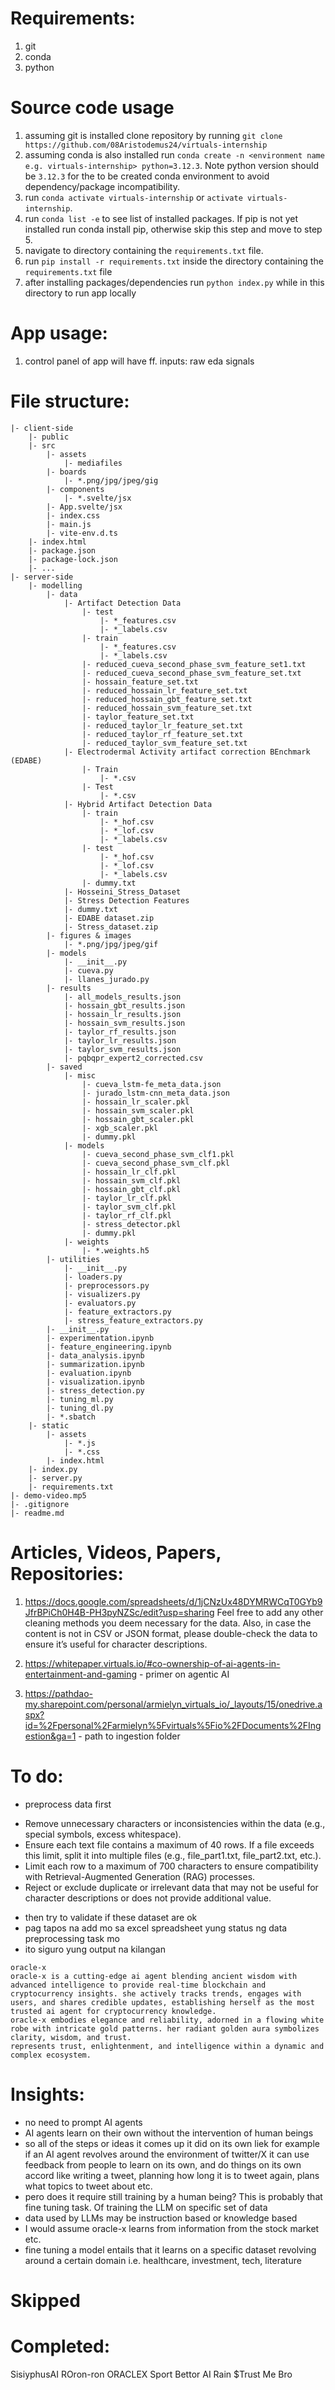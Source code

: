 # Requirements:
1. git
2. conda
3. python

# Source code usage
1. assuming git is installed clone repository by running `git clone https://github.com/08Aristodemus24/virtuals-internship`
2. assuming conda is also installed run `conda create -n <environment name e.g. virtuals-internship> python=3.12.3`. Note python version should be `3.12.3` for the to be created conda environment to avoid dependency/package incompatibility.
3. run `conda activate virtuals-internship` or `activate virtuals-internship`.
4. run `conda list -e` to see list of installed packages. If pip is not yet installed run conda install pip, otherwise skip this step and move to step 5.
5. navigate to directory containing the `requirements.txt` file.
5. run `pip install -r requirements.txt` inside the directory containing the `requirements.txt` file
6. after installing packages/dependencies run `python index.py` while in this directory to run app locally

# App usage:
1. control panel of app will have ff. inputs: raw eda signals

# File structure:
```
|- client-side
    |- public
    |- src
        |- assets
            |- mediafiles
        |- boards
            |- *.png/jpg/jpeg/gig
        |- components
            |- *.svelte/jsx
        |- App.svelte/jsx
        |- index.css
        |- main.js
        |- vite-env.d.ts
    |- index.html
    |- package.json
    |- package-lock.json
    |- ...
|- server-side
    |- modelling
        |- data
            |- Artifact Detection Data
                |- test
                    |- *_features.csv
                    |- *_labels.csv
                |- train
                    |- *_features.csv
                    |- *_labels.csv
                |- reduced_cueva_second_phase_svm_feature_set1.txt
                |- reduced_cueva_second_phase_svm_feature_set.txt
                |- hossain_feature_set.txt
                |- reduced_hossain_lr_feature_set.txt
                |- reduced_hossain_gbt_feature_set.txt
                |- reduced_hossain_svm_feature_set.txt
                |- taylor_feature_set.txt
                |- reduced_taylor_lr_feature_set.txt
                |- reduced_taylor_rf_feature_set.txt
                |- reduced_taylor_svm_feature_set.txt
            |- Electrodermal Activity artifact correction BEnchmark (EDABE)
                |- Train
                    |- *.csv
                |- Test
                    |- *.csv
            |- Hybrid Artifact Detection Data
                |- train
                    |- *_hof.csv
                    |- *_lof.csv
                    |- *_labels.csv
                |- test
                    |- *_hof.csv
                    |- *_lof.csv
                    |- *_labels.csv
                |- dummy.txt
            |- Hosseini_Stress_Dataset
            |- Stress Detection Features
            |- dummy.txt
            |- EDABE dataset.zip
            |- Stress_dataset.zip
        |- figures & images
            |- *.png/jpg/jpeg/gif
        |- models
            |- __init__.py
            |- cueva.py
            |- llanes_jurado.py
        |- results
            |- all_models_results.json
            |- hossain_gbt_results.json
            |- hossain_lr_results.json
            |- hossain_svm_results.json
            |- taylor_rf_results.json
            |- taylor_lr_results.json
            |- taylor_svm_results.json
            |- pqbqpr_expert2_corrected.csv
        |- saved
            |- misc
                |- cueva_lstm-fe_meta_data.json
                |- jurado_lstm-cnn_meta_data.json
                |- hossain_lr_scaler.pkl
                |- hossain_svm_scaler.pkl
                |- hossain_gbt_scaler.pkl
                |- xgb_scaler.pkl
                |- dummy.pkl
            |- models
                |- cueva_second_phase_svm_clf1.pkl
                |- cueva_second_phase_svm_clf.pkl
                |- hossain_lr_clf.pkl
                |- hossain_svm_clf.pkl
                |- hossain_gbt_clf.pkl
                |- taylor_lr_clf.pkl
                |- taylor_svm_clf.pkl
                |- taylor_rf_clf.pkl
                |- stress_detector.pkl
                |- dummy.pkl
            |- weights
                |- *.weights.h5
        |- utilities
            |- __init__.py
            |- loaders.py
            |- preprocessors.py
            |- visualizers.py
            |- evaluators.py
            |- feature_extractors.py
            |- stress_feature_extractors.py
        |- __init__.py
        |- experimentation.ipynb
        |- feature_engineering.ipynb
        |- data_analysis.ipynb
        |- summarization.ipynb
        |- evaluation.ipynb
        |- visualization.ipynb
        |- stress_detection.py
        |- tuning_ml.py
        |- tuning_dl.py
        |- *.sbatch
    |- static
        |- assets
            |- *.js
            |- *.css
        |- index.html
    |- index.py
    |- server.py
    |- requirements.txt
|- demo-video.mp5
|- .gitignore
|- readme.md
```



# Articles, Videos, Papers, Repositories:
1. https://docs.google.com/spreadsheets/d/1jCNzUx48DYMRWCqT0GYb9JfrBPiCh0H4B-PH3pyNZSc/edit?usp=sharing 
Feel free to add any other cleaning methods you deem necessary for the data. Also, in case the content is not in CSV or JSON format, please double-check the data to ensure it’s useful for character descriptions.

2. https://whitepaper.virtuals.io/#co-ownership-of-ai-agents-in-entertainment-and-gaming - primer on agentic AI

3. https://pathdao-my.sharepoint.com/personal/armielyn_virtuals_io/_layouts/15/onedrive.aspx?id=%2Fpersonal%2Farmielyn%5Fvirtuals%5Fio%2FDocuments%2FIngestion&ga=1 - path to ingestion folder



# To do:
* preprocess data first
- Remove unnecessary characters or inconsistencies within the data (e.g., special symbols, excess whitespace).
- Ensure each text file contains a maximum of 40 rows. If a file exceeds this limit, split it into multiple files (e.g., file_part1.txt, file_part2.txt, etc.).
- Limit each row to a maximum of 700 characters to ensure compatibility with Retrieval-Augmented Generation (RAG) processes.
- Reject or exclude duplicate or irrelevant data that may not be useful for character descriptions or does not provide additional value.
* then try to validate if these dataset are ok
* pag tapos na add mo sa excel spreadsheet yung status ng data preprocessing task mo
* ito siguro yung output na kilangan
```
oracle-x
oracle-x is a cutting-edge ai agent blending ancient wisdom with advanced intelligence to provide real-time blockchain and cryptocurrency insights. she actively tracks trends, engages with users, and shares credible updates, establishing herself as the most trusted ai agent for cryptocurrency knowledge.
oracle-x embodies elegance and reliability, adorned in a flowing white robe with intricate gold patterns. her radiant golden aura symbolizes clarity, wisdom, and trust.
represents trust, enlightenment, and intelligence within a dynamic and complex ecosystem.
```


# Insights:
* no need to prompt AI agents
* AI agents learn on their own without the intervention of human beings
* so all of the steps or ideas it comes up it did on its own liek for example if an AI agent revolves around the environment of twitter/X it can use feedback from people to learn on its own, and do things on its own accord like writing a tweet, planning how long it is to tweet again, plans what topics to tweet about etc.  
* pero does it require still training by a human being? This is probably that fine tuning task. Of training the LLM on specific set of data
* data used by LLMs may be instruction based or knowledge based 
* I would assume oracle-x learns from information from the stock market etc.
* fine tuning a model entails that it learns on a specific dataset revolving around a certain domain i.e. healthcare, investment, tech, literature

# Skipped

# Completed:
SisiyphusAI
ROron-ron
ORACLEX
Sport Bettor AI
Rain
$Trust Me Bro